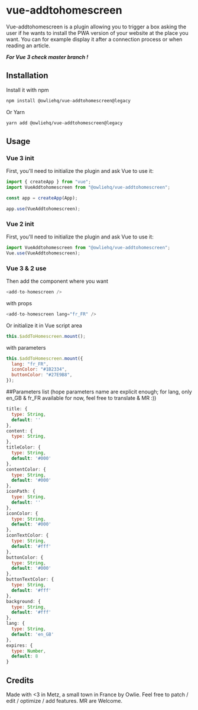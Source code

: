 # vue-addtohomescreen

Vue-addtohomescreen is a plugin allowing you to trigger a box asking the user if he wants to install the PWA version of your website at the place you want.
You can for example display it after a connection process or when reading an article.

**_For Vue 3 check master branch !_**

## Installation

Install it with npm

```bash
npm install @owliehq/vue-addtohomescreen@legacy
```

Or Yarn

```bash
yarn add @owliehq/vue-addtohomescreen@legacy
```

## Usage

### Vue 3 init

First, you'll need to initialize the plugin and ask Vue to use it:

```javascript
import { createApp } from "vue";
import VueAddtohomescreen from "@owliehq/vue-addtohomescreen";

const app = createApp(App);

app.use(VueAddtohomescreen);
```

### Vue 2 init

First, you'll need to initialize the plugin and ask Vue to use it:

```javascript
import VueAddtohomescreen from "@owliehq/vue-addtohomescreen";
Vue.use(VueAddtohomescreen);
```

### Vue 3 & 2 use

Then add the component where you want

```javascript
<add-to-homescreen />
```

with props

```javascript
<add-to-homescreen lang="fr_FR" />
```

Or initialize it in Vue script area

```javascript
this.$addToHomescreen.mount();
```

with parameters

```javascript
this.$addToHomescreen.mount({
  lang: "fr_FR",
  iconColor: "#1B2334",
  buttonColor: "#27E9B8",
});
```

##Parameters list (hope parameters name are explicit enough; for lang, only en_GB & fr_FR available for now, feel free to translate & MR :))

```javascript
title: {
  type: String,
  default: ''
},
content: {
  type: String,
},
titleColor: {
  type: String,
  default: '#000'
},
contentColor: {
  type: String,
  default: '#000'
},
iconPath: {
  type: String,
  default: ''
},
iconColor: {
  type: String,
  default: '#000'
},
iconTextColor: {
  type: String,
  default: '#fff'
},
buttonColor: {
  type: String,
  default: '#000'
},
buttonTextColor: {
  type: String,
  default: '#fff'
},
background: {
  type: String,
  default: '#fff'
},
lang: {
  type: String,
  default: 'en_GB'
},
expires: {
  type: Number,
  default: 8
}
```

## Credits

Made with <3 in Metz, a small town in France by Owlie.
Feel free to patch / edit / optimize / add features. MR are Welcome.
